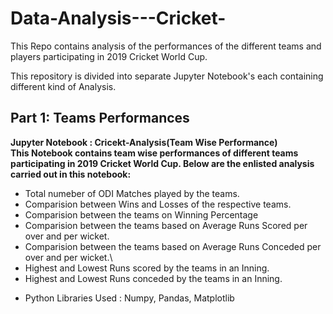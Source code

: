 # Data-Analysis---Cricket-
This Repo contains analysis of the performances of the different teams and players participating in 2019 Cricket World Cup.

This repository is divided into separate Jupyter Notebook's each containing different kind of Analysis. 
## Part 1: Teams Performances 
**Jupyter Notebook : Cricekt-Analysis(Team Wise Performance) <br />
This Notebook contains team wise performances of different teams participating in 2019 Cricket World Cup. Below are the enlisted analysis carried out in this notebook:**
- Total numeber of ODI Matches played by the teams.
- Comparision between Wins and Losses of the respective teams.
- Comparision between the teams on Winning Percentage
- Comparision between the teams based on Average Runs Scored per over and per wicket.
- Comparision between the teams based on Average Runs Conceded per over and per wicket.\
- Highest and Lowest Runs scored by the teams in an Inning. 
- Highest and Lowest Runs conceded by the teams in an Inning.

* Python Libraries Used : Numpy, Pandas, Matplotlib
